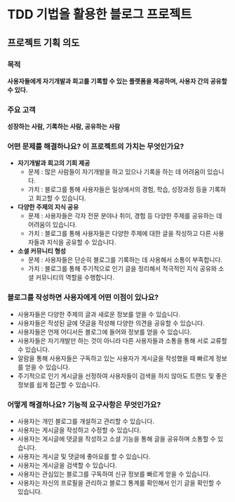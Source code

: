 # TDD 기법을 활용한 블로그 프로젝트

## 프로젝트 기획 의도

### 목적
**사용자들에게 자기개발과 회고를 기록할 수 있는 플랫폼을 제공하며, 사용자 간의 공유할 수 있다.**

### 주요 고객
**성장하는 사람, 기록하는 사람, 공유하는 사람**

### 어떤 문제를 해결하나요? 이 프로젝트의 가치는 무엇인가요?
- **자기개발과 회고의 기회 제공**  
   - 문제 : 많은 사람들이 자기개발을 하고 있으나 기록을 하는 데 어려움이 있습니다.
   - 가치 : 블로그를 통해 사용자들은 일상에서의 경험, 학습, 성장과정 등을 기록하고 회고할 수 있습니다.
- **다양한 주제의 지식 공유**  
   - 문제 : 사용자들은 각자 전문 분야나 취미, 경험 등 다양한 주제를 공유하는 데 어려움이 있습니다.
   - 가치 : 블로그를 통해 사용자들은 다양한 주제에 대한 글을 작성하고 다른 사용자들과 지식을 공유할 수 있습니다.
- **소셜 커뮤니티 형성**  
   - 문제 : 사용자들은 단순히 블로그를 기록하는 데 사용해서 소통이 부족합니다.
   - 가치 : 블로그를 통해 주기적으로 인기 글을 정리해서 적극적인 지식 공유와 소셜 커뮤니티의 역할을 수행합니다.

### 블로그를 작성하면 사용자에게 어떤 이점이 있나요?
- 사용자들은 다양한 주제의 글과 새로운 정보를 얻을 수 있습니다.
- 사용자들은 작성된 글에 댓글을 작성해 다양한 의견을 공유할 수 있습니다.
- 사용자들은 언제 어디서든 블로그에 들어와 정보를 얻을 수 있습니다.
- 사용자들은 자기개발만 하는 것이 아니라 다른 사용자들과 소통을 통해 서로 교류할 수 있습니다.
- 알람을 통해 사용자들은 구독하고 있는 사용자가 게시글을 작성했을 때 빠르게 정보를 얻을 수 있습니다.
- 주기적으로 인기 게시글을 선정하여 사용자들이 검색을 하지 않아도 트랜드 및 좋은 정보를 쉽게 접근할 수 있습니다.

### 어떻게 해결하나요? 기능적 요구사항은 무엇인가요?
- 사용자는 개인 블로그를 개설하고 관리할 수 있습니다.
- 사용자는 게시글을 작성하고 수정할 수 있습니다.
- 사용자는 게시글에 댓글을 작성하고 소셜 기능을 통해 글을 공유하며 소통할 수 있습니다.
- 사용자는 게시글 및 댓글에 좋아요를 할 수 있습니다.
- 사용자는 게시글을 검색할 수 있습니다.
- 사용자는 관심있는 블로그를 구독하여 신규 정보를 빠르게 얻을 수 있습니다.
- 사용자는 자신의 프로필을 관리하고 블로그 통계를 확인해서 인기 글을 확인할 수 있습니다.